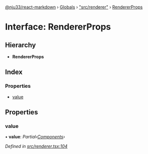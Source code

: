 [@nju33/react-markdown](../README.md) › [Globals](../globals.md) › ["src/renderer"](../modules/_src_renderer_.md) › [RendererProps](_src_renderer_.rendererprops.md)

# Interface: RendererProps

## Hierarchy

* **RendererProps**

## Index

### Properties

* [value](_src_renderer_.rendererprops.md#value)

## Properties

###  value

• **value**: *Partial‹[Components](_src_renderer_.components.md)›*

*Defined in [src/renderer.tsx:104](https://github.com/nju33/react-markdown/blob/52ced5e/src/renderer.tsx#L104)*
